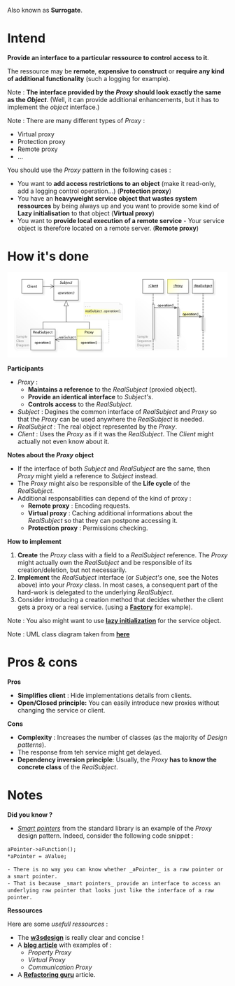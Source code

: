 Also known as **Surrogate**.

# Intend

**Provide an interface to a particular ressource to control access to it**.

The ressource may be **remote**, **expensive to construct** or **require any kind of additional functionality** (such a logging for example).

Note : **The interface provided by the _Proxy_ should look exactly the same as the _Object_**. (Well, it can provide additional enhancements, but it has to implement the _object_ interface.)

Note : There are many different types of _Proxy_ :
  - Virtual proxy
  - Protection proxy
  - Remote proxy
  - ...

You should use the _Proxy_ pattern in the following cases :
 - You want to **add access restrictions to an object** (make it read-only, add a logging control operation...) (**Protection proxy**)
 - You have an **heavyweight service object that wastes system ressources** by being always up and you want to provide some kind of **Lazy initialisation** to that object (**Virtual proxy**)
 - You want to **provide local execution of a remote service** - Your service object is therefore located on a remote server. (**Remote proxy**)

# How it's done

![UML](UML.jpg)

**Participants**

 - _Proxy_ : 
   - **Maintains a reference** to the _RealSubject_ (proxied object).
   - **Provide an identical interface** to _Subject's_.
   - **Controls access** to the _RealSubject_.
 - _Subject_ : Degines the common interface of _RealSubject_ and _Proxy_ so that the _Proxy_ can be used anywhere the _RealSubject_ is needed.
 - _RealSubject_ : The real object represented by the _Proxy_.
 - _Client_ : Uses the _Proxy_ as if it was the _RealSubject_. The _Client_ might actually not even know about it.

 **Notes about the _Proxy_ object**

  - If the interface of both _Subject_ and _RealSubject_ are the same, then _Proxy_ might yield a reference to _Subject_ instead.
  - The _Proxy_ might also be responsible of the **Life cycle** of the _RealSubject_.
  - Additional responsabilities can depend of the kind of proxy :
    - **Remote proxy** : Encoding requests.
    - **Virtual proxy** : Caching additional informations about the _RealSubject_ so that they can postpone accessing it.
    - **Protection proxy** : Permissions checking.

**How to implement**

 1. **Create** the _Proxy_ class with a field to a _RealSubject_ reference.
 The _Proxy_ might actually own the _RealSubject_ and be responsible of its creation/deletion, but not necessarily.
 2. **Implement** the _RealSubject_ interface (or _Subject's_ one, see the Notes above) into your _Proxy_ class. In most cases, a consequent part of the hard-work is delegated to the underlying _RealSubject_.
 3.  Consider introducing a creation method that decides whether the client gets a proxy or a real service. (using a [**Factory**](../../creational-patterns/factory-method) for example).

Note : You also might want to use [**lazy initialization**](https://en.wikipedia.org/wiki/Lazy_initialization) for the service object.

Note : UML class diagram taken from [**here**](https://upload.wikimedia.org/wikipedia/commons/6/6e/W3sDesign_Proxy_Design_Pattern_UML.jpg)

# Pros & cons

**Pros**

 - **Simplifies client** : Hide implementations details from clients.
 - **Open/Closed principle:** You can easily introduce new proxies without changing the service or client.

**Cons**

 - **Complexity** : Increases the number of classes (as the majority of _Design patterns_).
 - The response from teh service might get delayed.
 - **Dependency inversion principle**: Usually, the _Proxy_ **has to know the concrete class** of the _RealSubject_. 

# Notes

**Did you know ?**

  - [_Smart pointers_](https://en.cppreference.com/w/cpp/memory) from the standard library is an example of the _Proxy_ design pattern.
  Indeed, consider the following code snippet :
  ```
  aPointer->aFunction();
  *aPointer = aValue;
  ```
    - There is no way you can know whether _aPointer_ is a raw pointer or a smart pointer.
    - That is because _smart pointers_ provide an interface to access an underlying raw pointer that looks just like the interface of a raw pointer.

**Ressources**

Here are some _usefull ressources_ :
 - The [**w3sdesign**](http://w3sdesign.com/#gf) is really clear and concise !
 - A [**blog article**](http://www.vishalchovatiya.com/proxy-design-pattern-in-modern-cpp/) with examples of :
   - _Property Proxy_
   - _Virtual Proxy_
   - _Communication Proxy_
 - A [**Refactoring guru**](https://refactoring.guru/design-patterns/proxy) article.